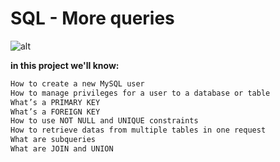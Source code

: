 # SQL - More queries

![alt](https://encrypted-tbn0.gstatic.com/images?q=tbn:ANd9GcQO-slW42QCbmhy5gKurap1UYWT2So8R9Ub6w&usqp=CAU)

**in this project we'll know:**
```bash
How to create a new MySQL user
How to manage privileges for a user to a database or table
What’s a PRIMARY KEY
What’s a FOREIGN KEY
How to use NOT NULL and UNIQUE constraints
How to retrieve datas from multiple tables in one request
What are subqueries
What are JOIN and UNION
```

